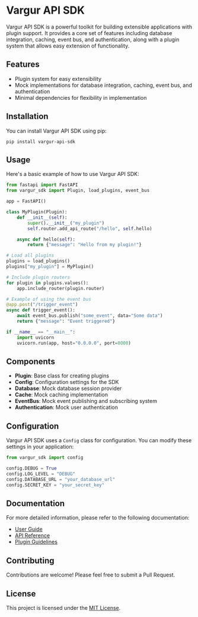 # Vargur API SDK

Vargur API SDK is a powerful toolkit for building extensible applications with plugin support. It provides a core set of features including database integration, caching, event bus, and authentication, along with a plugin system that allows easy extension of functionality.

## Features

- Plugin system for easy extensibility
- Mock implementations for database integration, caching, event bus, and authentication
- Minimal dependencies for flexibility in implementation

## Installation

You can install Vargur API SDK using pip:

```
pip install vargur-api-sdk
```

## Usage

Here's a basic example of how to use Vargur API SDK:

```python
from fastapi import FastAPI
from vargur_sdk import Plugin, load_plugins, event_bus

app = FastAPI()

class MyPlugin(Plugin):
    def __init__(self):
        super().__init__("my_plugin")
        self.router.add_api_route("/hello", self.hello)

    async def hello(self):
        return {"message": "Hello from my plugin!"}

# Load all plugins
plugins = load_plugins()
plugins["my_plugin"] = MyPlugin()

# Include plugin routers
for plugin in plugins.values():
    app.include_router(plugin.router)

# Example of using the event bus
@app.post("/trigger_event")
async def trigger_event():
    await event_bus.publish("some_event", data="Some data")
    return {"message": "Event triggered"}

if __name__ == "__main__":
    import uvicorn
    uvicorn.run(app, host="0.0.0.0", port=8000)
```

## Components

- **Plugin**: Base class for creating plugins
- **Config**: Configuration settings for the SDK
- **Database**: Mock database session provider
- **Cache**: Mock caching implementation
- **EventBus**: Mock event publishing and subscribing system
- **Authentication**: Mock user authentication

## Configuration

Vargur API SDK uses a `Config` class for configuration. You can modify these settings in your application:

```python
from vargur_sdk import config

config.DEBUG = True
config.LOG_LEVEL = "DEBUG"
config.DATABASE_URL = "your_database_url"
config.SECRET_KEY = "your_secret_key"
```

## Documentation

For more detailed information, please refer to the following documentation:

- [User Guide](https://meloncafe.github.io/vargur-api-sdk/user-guide)
- [API Reference](https://meloncafe.github.io/vargur-api-sdk/api-reference)
- [Plugin Guidelines](https://meloncafe.github.io/vargur-api-sdk/plugin-guidelines)

## Contributing

Contributions are welcome! Please feel free to submit a Pull Request.

## License

This project is licensed under the [MIT License](LICENSE).
